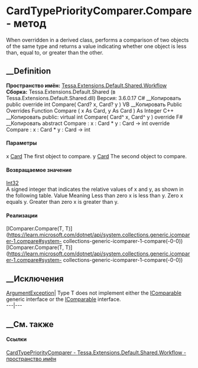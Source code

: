 # CardTypePriorityComparer.Compare - метод
When overridden in a derived class, performs a comparison of two objects of
the same type and returns a value indicating whether one object is less than,
equal to, or greater than the other.
##  __Definition
 **Пространство имён:**
[Tessa.Extensions.Default.Shared.Workflow](N_Tessa_Extensions_Default_Shared_Workflow.htm)  
 **Сборка:** Tessa.Extensions.Default.Shared (в
Tessa.Extensions.Default.Shared.dll) Версия: 3.6.0.17
C# __Копировать
     public override int Compare(
    	Card? x,
    	Card? y
    )
VB __Копировать
     Public Overrides Function Compare ( 
    	x As Card,
    	y As Card
    ) As Integer
C++ __Копировать
     public:
    virtual int Compare(
    	Card^ x, 
    	Card^ y
    ) override
F# __Копировать
     abstract Compare : 
            x : Card * 
            y : Card -> int 
    override Compare : 
            x : Card * 
            y : Card -> int 
#### Параметры
x [Card](T_Tessa_Cards_Card.htm)
    The first object to compare.
y [Card](T_Tessa_Cards_Card.htm)
    The second object to compare.
#### Возвращаемое значение
[Int32](https://learn.microsoft.com/dotnet/api/system.int32)  
A signed integer that indicates the relative values of x and y, as shown in
the following table. Value Meaning Less than zero x is less than y. Zero x
equals y. Greater than zero x is greater than y.
#### Реализации
[IComparer<T>.Compare(T,
T)](https://learn.microsoft.com/dotnet/api/system.collections.generic.icomparer-1.compare#system-
collections-generic-icomparer-1-compare\(-0-0\))  
[IComparer<T>.Compare(T,
T)](https://learn.microsoft.com/dotnet/api/system.collections.generic.icomparer-1.compare#system-
collections-generic-icomparer-1-compare\(-0-0\))  
##  __Исключения
[ArgumentException](https://learn.microsoft.com/dotnet/api/system.argumentexception)|
Type T does not implement either the
[IComparable<T>](https://learn.microsoft.com/dotnet/api/system.icomparable-1)
generic interface or the
[IComparable](https://learn.microsoft.com/dotnet/api/system.icomparable)
interface.  
---|---  
##  __См. также
#### Ссылки
[CardTypePriorityComparer -
](T_Tessa_Extensions_Default_Shared_Workflow_CardTypePriorityComparer.htm)
[Tessa.Extensions.Default.Shared.Workflow - пространство
имён](N_Tessa_Extensions_Default_Shared_Workflow.htm)
